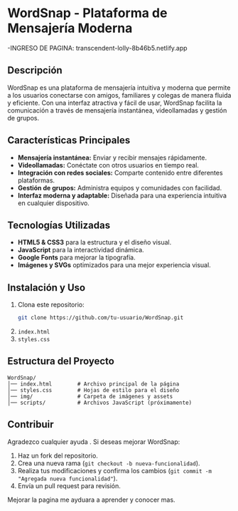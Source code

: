 # WordSnap - Plataforma de Mensajería Moderna
-INGRESO DE PAGINA: transcendent-lolly-8b46b5.netlify.app

## Descripción
WordSnap es una plataforma de mensajería intuitiva y moderna que permite a los usuarios conectarse con amigos, familiares y colegas de manera fluida y eficiente. Con una interfaz atractiva y fácil de usar, WordSnap facilita la comunicación a través de mensajería instantánea, videollamadas y gestión de grupos.

## Características Principales
- **Mensajería instantánea:** Enviar y recibir mensajes rápidamente.
- **Videollamadas:** Conéctate con otros usuarios en tiempo real.
- **Integración con redes sociales:** Comparte contenido entre diferentes plataformas.
- **Gestión de grupos:** Administra equipos y comunidades con facilidad.
- **Interfaz moderna y adaptable:** Diseñada para una experiencia intuitiva en cualquier dispositivo.

## Tecnologías Utilizadas
- **HTML5 & CSS3** para la estructura y el diseño visual.
- **JavaScript** para la interactividad dinámica.
- **Google Fonts** para mejorar la tipografía.
- **Imágenes y SVGs** optimizados para una mejor experiencia visual.

## Instalación y Uso
1. Clona este repositorio:
   ```bash
   git clone https://github.com/tu-usuario/WordSnap.git
   ```
2.  `index.html` 
3.  `styles.css` 

## Estructura del Proyecto
```
WordSnap/
│── index.html        # Archivo principal de la página
│── styles.css        # Hojas de estilo para el diseño
│── img/              # Carpeta de imágenes y assets
│── scripts/          # Archivos JavaScript (próximamente)
```

## Contribuir
Agradezco cualquier ayuda . Si deseas mejorar WordSnap:
1. Haz un fork del repositorio.
2. Crea una nueva rama (`git checkout -b nueva-funcionalidad`).
3. Realiza tus modificaciones y confirma los cambios (`git commit -m "Agregada nueva funcionalidad"`).
4. Envía un pull request para revisión.

Mejorar la pagina me ayduara a aprender y conocer mas.


